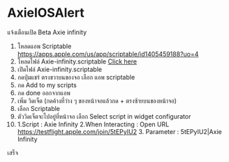 # AxieIOSAlert
แจ้งเตือนเปิด Beta Axie infinity

1. โหลดแอพ 
Scriptable https://apps.apple.com/us/app/scriptable/id1405459188?uo=4
2. โหลดไฟล์ Axie-infinity.scriptable [Click here](https://cdn.fbsbx.com/v/t59.2708-21/269787726_659030328801298_2122932578553012377_n.scriptable/Axie-infinity.scriptable?_nc_cat=111&ccb=1-5&_nc_sid=0cab14&_nc_eui2=AeFlt1ZXxGxcDORxoTZx_7srqahTOHMSogupqFM4cxKiC9Pk5LaM56ZaQHl8m_rhm4WAq2Kr1XTRoVcgHl4nC8H-&_nc_ohc=Yt1q4LPigfQAX9b2zjn&_nc_ht=cdn.fbsbx.com&oh=03_AVIvxfN3rZHuRgM7mXXB2auXEVXwybYdtqgbiTPSMylxzQ&oe=61C74B1F&dl=1)
3. เปิดไฟล์ Axie-infinity.scriptable 
4. กดปุ่มแชร์ ตรงขวาบนของจอ เลือก แอพ scriptable
5. กด Add to my scripts
6. กด done ออกจากแอพ
7. เพิ่ม วิดเจ็ต (กดค้างที่ว่าง ๆ ของหน้าจอแล้วกด + ตรงซ้ายบนของหน้าจอ)
8. เลือก Scriptable
9. ตัววิดเจ็ตจะไปอยู่ที่หน้าจอ เลือก Select script in widget configurator
10. 1.Script : Axie Infinity 2.When Interacting : Open URL https://testflight.apple.com/join/5tEPyIU2 3. Parameter : 5tEPyIU2|Axie Infinity

เสร็จ
